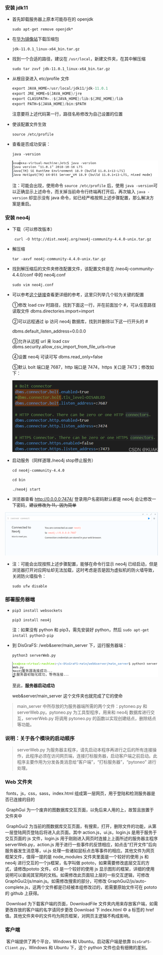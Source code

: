### 安装 jdk11

+ 首先卸载服务器上原本可能存在的 openjdk

  `sudo apt-get remove openjdk*`

+ 在[华为镜像站](https://repo.huaweicloud.com/java/jdk/11.0.1+13/)下载压缩包

  `jdk-11.0.1_linux-x64_bin.tar.gz `

+ 找到一个合适的路径，建议在 `/usr/local`，新建文件夹，在其中解压缩

  `sudo tar zxvf jdk-11.0.1_linux-x64_bin.tar.gz`

+ 从根目录进入 etc/profile 文件

  ```java
  export JAVA_HOME=/usr/local/jdk11/jdk-11.0.1
  export JRE_HOME=${JAVA_HOME}/jre
  export CLASSPATH=.:${JAVA_HOME}/lib:${JRE_HOME}/lib
  export PATH=${JAVA_HOME}/bin:$PATH
  ```

  注意要将上述代码第一行，路径名称修改为自己设置的位置

+ 使该配置文件生效

  `source /etc/profile`

+ 查看是否成功安装：

  `java -version`

  <img src="image\image-20220405145021107.png" alt="image-20220405145021107" style="zoom:120%;" />

  注：可能会出现，使用命令 `source /etc/profile` 后，使用 `java -version`可以正确显示上述命令，而关掉当前命令行终端再打开后，再次输入 `java -version` 却显示没有 java 命令，如已经严格按照上述步骤配置，那么解决方案是重启。

### 安装 neo4j

+ 下载（可以修改版本）

  ` curl -O http://dist.neo4j.org/neo4j-community-4.4.0-unix.tar.gz`

+ 解压缩

  `tar -axvf neo4j-community-4.4.0-unix.tar.gz`

+ 找到解压缩后的文件夹修改配置文件，该配置文件是在 /neo4j-community-4.4.0/conf 中的 neo4j.conf

  `sudo vim neo4j.conf`

+ 可以参考[这个链接](https://blog.csdn.net/u013946356/article/details/81736232)查看更详细的参考，这里只列举几个较为关键的配置

  ①修改 load csv 时路径，找到下面这一行，并在前面加个 #，可从任意路径读取文件
  dbms.directories.import=import

  ②可以远程通过 ip 访问 neo4j 数据库，找到并删除以下这一行开头的 #

  dbms.default_listen_address=0.0.0.0

  ③允许从远程 url 来 load csv
  dbms.security.allow_csv_import_from_file_urls=true

  ④设置 neo4j 可读可写
  dbms.read_only=false

  ⑤默认 bolt 端口是 7687，http 端口是 7474，https 关口是 7473；修改如下：		

  <img src="image\image-20220405151833045.png" alt="image-20220405151833045" style="zoom:70%;" />

+ 启动服务（同样道理./neo4j stop停止服务）

  `cd neo4j-community-4.4.0`

  `cd bin`

  `./neo4j start`	

+ 浏览器查看
  http://0.0.0.0:7474/
  登录用户名密码默认都是 neo4j
  会让修改一下密码，~~建议修改为 11，因为简单~~

<img src="image\image-20220405153110974.png" alt="image-20220405153110974" style="zoom:60%;" />

+ 注：可能会出现按照上述步骤配置，能够在命令行显示 neo4j 已经启动，但是浏览器打开对应网址却无法加载，这时考虑是否是因为虚拟机的防火墙导致，关闭防火墙指令：

  `sudo ufw disable`



### 部署服务器端

+ `pip3 install websockets`

  `pip3 install neo4j`

  注：如果没有 python 和 pip3，需先安装好 python，然后 `sudo apt-get install python3-pip`

+ 到 DisGraFS: /web&serer/main_server 下，运行服务器端：

  `python3 serverWeb.py`

  <img src="image\image-20220405155150240.png" alt="image-20220405155150240" style="zoom: 100%;" />

  至此，**服务器启动成功**

  web&server/main_server 这个文件夹也就完成了它的使命

> main_server 中所存放的为服务器端所需的两个文件：pytoneo.py 和 serverWeb.py。pytoneo.py 为工具型程序，用来和 neo4j 数据库进行交互，serverWeb.py 将调用 pytoneo.py 的函数以实现创建结点，删除结点等功能。



### 说明：关于各个模块的启动顺序

> serverWeb.py 为服务器主程序，请先启动本程序再进行之后的所有连接操作，此程序必须在访问网页端，连接打标服务器，启动客户端之前启动。此程序主要作用为分发各类消息给“客户端”，“打标服务器”，“pytoneo” 进行处理。



### Web 文件夹

​	fonts，js，css，sass，index.html 组成第一层网页，用于登陆和检测服务器是否已连接的目的

​	GraphGui 为一个废弃的图数据库交互页面，以免后来人用的上，故暂且放置于文件夹中

​	GraphGui2 为当前的图数据库交互页面，有搜索，打开，删除文件的功能，从第一层登陆网页登陆后将进入此页面。其中 action.js，ui.js，login.js 是用于服务于交互页面的 js 文件，login.js 用于刚刚进入网页时连接上上面所述的服务器主程序 serverWeb.py，action.js 用于进行一些事件的反馈相应，如点击“打开文件”后向服务器发生消息等，ui.js 处理一些诸如鼠标点击等事件的相应。其他文件为网页框架文件，值得一提的是 node_modules 文件夹里面是一个较好的使用 js 和 neo4j 进行交互的一个js框架，名字叫做 pototo，如果需要修改底层交互的方式，请修改pototo 文件。d3 是一个较好的使用 js 显示图形的框架，详细的使用说明可以查阅其官网的文档。如需修改此页面较上层的一些交互逻辑，可修改 GraphGui2/js/main.js。如需修改搜索的部分，可修改 GraphGui2/js/auto-complete.js，这两个文件都是已经被本组修改过的，若需要原始文件可在 pototo 的 github 上获得。

​	Download 为下载客户端的页面，DownloadFile 文件夹内用来存放客户端，如需更改存放的客户端的名字请同步更改 Download 下 index.html 中 a 标签的 href 值。其他文件夹中的文件均为网页框架，对网页主逻辑不构成影响。



### 客户端

​	客户端提供了两个平台，Windows 和 Ubuntu。启动客户端是依靠 `DisGraFS-Client.py`，Windows 和 Ubuntu 下，这个 python 文件也会有细微的差别。

​	

​	

​	